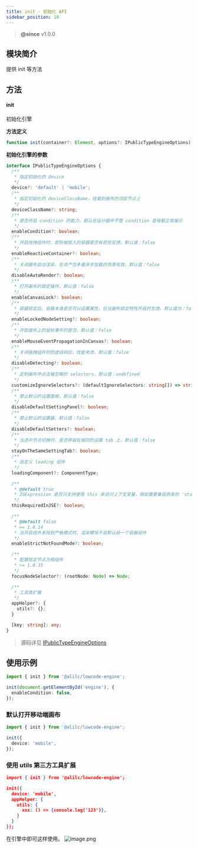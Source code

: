 ```yaml
---
title: init - 初始化 API
sidebar_position: 10
---
```


> **@since** v1.0.0


## 模块简介
提供 init 等方法
## 方法
#### init
初始化引擎

**方法定义**
```typescript
function init(container?: Element, options?: IPublicTypeEngineOptions): void
```

**初始化引擎的参数**

```typescript
interface IPublicTypeEngineOptions {
  /**
   * 指定初始化的 device
   */
  device?: 'default' | 'mobile';
  /**
   * 指定初始化的 deviceClassName，挂载到画布的顶层节点上
   */
  deviceClassName?: string;
  /**
   * 是否开启 condition 的能力，默认在设计器中不管 condition 是啥都正常展示
   */
  enableCondition?: boolean;
  /**
   * 开启拖拽组件时，即将被放入的容器是否有视觉反馈，默认值：false
   */
  enableReactiveContainer?: boolean;
  /**
   * 关闭画布自动渲染，在资产包多重异步加载的场景有效，默认值：false
   */
  disableAutoRender?: boolean;
  /**
   * 打开画布的锁定操作，默认值：false
   */
  enableCanvasLock?: boolean;
  /**
   * 容器锁定后，容器本身是否可以设置属性，仅当画布锁定特性开启时生效，默认值为：false
   */
  enableLockedNodeSetting?: boolean;
  /**
   * 开启画布上的鼠标事件的冒泡，默认值：false
   */
  enableMouseEventPropagationInCanvas?: boolean;
  /**
   * 关闭拖拽组件时的虚线响应，性能考虑，默认值：false
   */
  disableDetecting?: boolean;
  /**
   * 定制画布中点击被忽略的 selectors，默认值：undefined
   */
  customizeIgnoreSelectors?: (defaultIgnoreSelectors: string[]) => string[];
  /**
   * 禁止默认的设置面板，默认值：false
   */
  disableDefaultSettingPanel?: boolean;
  /**
   * 禁止默认的设置器，默认值：false
   */
  disableDefaultSetters?: boolean;
  /**
   * 当选中节点切换时，是否停留在相同的设置 tab 上，默认值：false
   */
  stayOnTheSameSettingTab?: boolean;
  /**
   * 自定义 loading 组件
   */
  loadingComponent?: ComponentType;

  /**
   * @default true
   * JSExpression 是否只支持使用 this 来访问上下文变量，假如需要兼容原来的 'state.xxx'，则设置为 false
   */
  thisRequiredInJSE?: boolean;

  /**
   * @default false
   * >= 1.0.14
   * 当开启组件未找到严格模式时，渲染模块不会默认给一个容器组件
   */
  enableStrictNotFoundMode?: boolean;

  /**
   * 配置指定节点为根组件
   * >= 1.0.15
   */
  focusNodeSelector?: (rootNode: Node) => Node;

  /**
   * 工具类扩展
   */
  appHelper?: {
    utils?: {};
  }

  [key: string]: any;
}
```
> 源码详见 [IPublicTypeEngineOptions](https://github.com/alibaba/lowcode-engine/blob/main/packages/types/src/shell/type/engine-options.ts)


## 使用示例
```typescript
import { init } from '@alilc/lowcode-engine';

init(document.getElementById('engine'), {
  enableCondition: false,
});
```
###
### 默认打开移动端画布
```typescript
import { init } from '@alilc/lowcode-engine';

init({
  device: 'mobile',
});
```

### 使用 utils 第三方工具扩展
```json
import { init } from '@alilc/lowcode-engine';

init({
  device: 'mobile',
  appHelper: {
    utils: {
      xxx: () => {console.log('123')},
    }
  }
});
```

在引擎中即可这样使用。
![image.png](https://img.alicdn.com/imgextra/i4/O1CN01FWvu051OxAEYrHBy5_!!6000000001771-2-tps-3584-1796.png)
